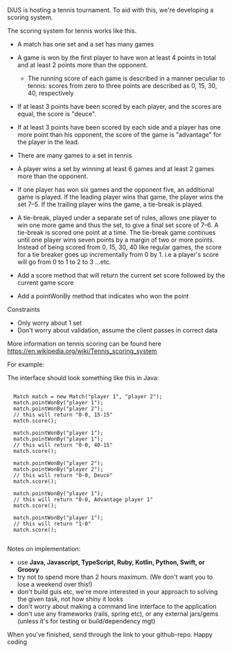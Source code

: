DiUS is hosting a tennis tournament. To aid with this, we're developing a scoring system.

The scoring system for tennis works like this.

* A match has one set and a set has many games

* A game is won by the first player to have won at least 4 points in total and at least 2 points more than the opponent.

  * The running score of each game is described in a manner peculiar to tennis: scores from zero to three points are described as 0, 15, 30, 40, respectively

 * If at least 3 points have been scored by each player, and the scores are equal, the score is "deuce".

 * If at least 3 points have been scored by each side and a player has one more point than his opponent, the score of the game is "advantage" for the player in the lead.

* There are many games to a set in tennis

 * A player wins a set by winning at least 6 games and at least 2 games more than the opponent.
 
 * If one player has won six games and the opponent five, an additional game is played. If the leading player wins that game, the player wins the set 7–5. If the trailing player wins the game, a tie-break is played.
 
 * A tie-break, played under a separate set of rules, allows one player to win one more game and thus the set, to give a final set score of 7–6. A tie-break is scored one point at a time. The tie-break game continues until one player wins seven points by a margin of two or more points. Instead of being scored from 0, 15, 30, 40 like regular games, the score for a tie breaker goes up incrementally from 0 by 1. i.e a player's score will go  from 0 to 1 to 2 to 3 …etc.
 
* Add a score method that will return the current set score followed by the current game score 

* Add a pointWonBy method that indicates who won the point

Constraints

* Only worry about 1 set
* Don't worry about validation, assume the client passes in correct data

More information on tennis scoring can be found here https://en.wikipedia.org/wiki/Tennis_scoring_system

For example:


The interface should look something like this in Java:

```

  Match match = new Match("player 1", "player 2");
  match.pointWonBy("player 1");
  match.pointWonBy("player 2");
  // this will return "0-0, 15-15"
  match.score();

  match.pointWonBy("player 1");
  match.pointWonBy("player 1");
  // this will return "0-0, 40-15"
  match.score();
  
  match.pointWonBy("player 2");
  match.pointWonBy("player 2");
  // this will return "0-0, Deuce"
  match.score();
  
  match.pointWonBy("player 1");
  // this will return "0-0, Advantage player 1"
  match.score();
  
  match.pointWonBy("player 1");
  // this will return "1-0"
  match.score();
 
```

Notes on implementation:

- use **Java, Javascript, TypeScript, Ruby, Kotlin, Python, Swift, or Groovy**
- try not to spend more than 2 hours maximum. (We don't want you to lose a weekend over this!)
- don't build guis etc, we're more interested in your approach to solving the given task, not how shiny it looks
- don't worry about making a command line interface to the application
- don't use any frameworks (rails, spring etc), or any external jars/gems (unless it's for testing or build/dependency mgt)

When you've finished, send through the link to your github-repo. Happy coding
